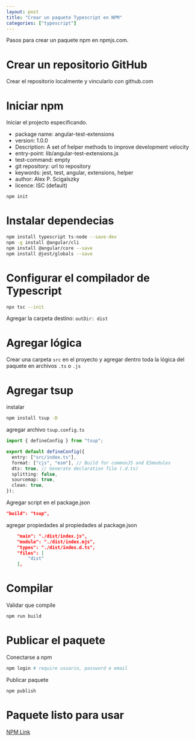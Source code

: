 ```yaml
---
layout: post
title: "Crear un paquete Typescript en NPM"
categories: ["typescript"]
---
```


Pasos para crear un paquete npm en npmjs.com<!--more-->.

# Crear un repositorio GitHub

Crear el repositorio localmente y vincularlo con github.com

# Iniciar npm

Iniciar el projecto especificando.

- package name: angular-test-extensions
- version: 1.0.0
- Description: A set of helper methods to improve development velocity
- entry-point: lib/angular-test-extensions.js
- test-command: empty
- git repository: url to repository
- keywords: jest, test, angular, extensions, helper
- author: Alex P. Scigalszky
- licence: ISC (default)

```bash
npm init
```

# Instalar dependecias

```bash
npm install typescript ts-node --save-dev
npm -g install @angular/cli
npm install @angular/core --save
npm install @jest/globals --save
```

# Configurar el compilador de Typescript

```bash
npx tsc --init
```

Agregar la carpeta destino: `outDir: dist`

# Agregar lógica

Crear una carpeta `src` en el proyecto y agregar dentro toda la lógica del paquete en archivos `.ts` o `.js`

# Agregar tsup

instalar

```bash
npm install tsup -D
```

agregar archivo `tsup.config.ts`

```typescript
import { defineConfig } from "tsup";

export default defineConfig({
  entry: ["src/index.ts"],
  format: ["cjs", "esm"], // Build for commonJS and ESmodules
  dts: true, // Generate declaration file (.d.ts)
  splitting: false,
  sourcemap: true,
  clean: true,
});
```

Agregar script en el package.json

```json
"build": "tsup",
```

agregar propiedades al propiedades al package.json

```json
    "main": "./dist/index.js",
    "module": "./dist/index.mjs",
    "types": "./dist/index.d.ts",
    "files": [
        "dist"
    ],
```

# Compilar

Validar que compile

```bash
npm run build
```

# Publicar el paquete

Conectarse a npm

```bash
npm login # require usuario, password e email
```

Publicar paquete

```bash
npm publish
```

# Paquete listo para usar

[NPM Link](https://www.npmjs.com/package/angular-test-extensions)
